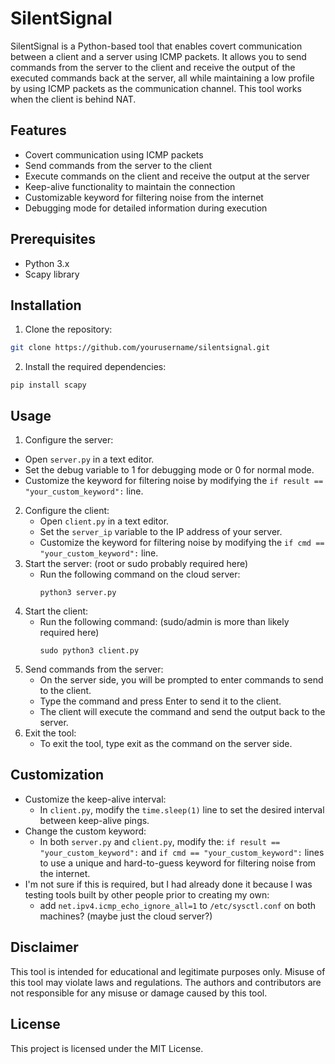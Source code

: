 # SilentSignal

SilentSignal is a Python-based tool that enables covert communication between a client and a server using ICMP packets. It allows you to send commands from the server to the client and receive the output of the executed commands back at the server, all while maintaining a low profile by using ICMP packets as the communication channel. This tool works when the client is behind NAT.

## Features

- Covert communication using ICMP packets
- Send commands from the server to the client
- Execute commands on the client and receive the output at the server
- Keep-alive functionality to maintain the connection
- Customizable keyword for filtering noise from the internet
- Debugging mode for detailed information during execution

## Prerequisites

- Python 3.x
- Scapy library

## Installation

1. Clone the repository:

  ```bash
  git clone https://github.com/yourusername/silentsignal.git
```

2. Install the required dependencies:
```
pip install scapy
```
## Usage

 1. Configure the server:
   * Open `server.py` in a text editor.
   * Set the debug variable to 1 for debugging mode or 0 for normal mode.
   * Customize the keyword for filtering noise by modifying the `if result == "your_custom_keyword":` line.


2. Configure the client:
   * Open `client.py` in a text editor.
   * Set the `server_ip` variable to the IP address of your server.
   * Customize the keyword for filtering noise by modifying the `if cmd == "your_custom_keyword":` line.
3. Start the server: (root or sudo probably required here)
   * Run the following command on the cloud server:
     ```
     python3 server.py
     ```
4. Start the client:
   * Run the following command: (sudo/admin is more than likely required here)
     ```
     sudo python3 client.py
     ```
5. Send commands from the server:
   * On the server side, you will be prompted to enter commands to send to the client.
   * Type the command and press Enter to send it to the client.
   * The client will execute the command and send the output back to the server.
6. Exit the tool:
   * To exit the tool, type exit as the command on the server side.

## Customization
  * Customize the keep-alive interval:
    * In `client.py`, modify the `time.sleep(1)` line to set the desired interval between keep-alive pings.
  * Change the custom keyword:
    * In both `server.py` and `client.py`, modify the:
      ```if result == "your_custom_keyword":```
      and
      ```if cmd == "your_custom_keyword":```
      lines to use a unique and hard-to-guess keyword for filtering noise from the internet.
  * I'm not sure if this is required, but I had already done it because I was testing tools built by other people prior to creating my own:
    * add `net.ipv4.icmp_echo_ignore_all=1` to `/etc/sysctl.conf` on both machines? (maybe just the cloud server?)
## Disclaimer
This tool is intended for educational and legitimate purposes only. Misuse of this tool may violate laws and regulations. The authors and contributors are not responsible for any misuse or damage caused by this tool.
## License
This project is licensed under the MIT License.
     
